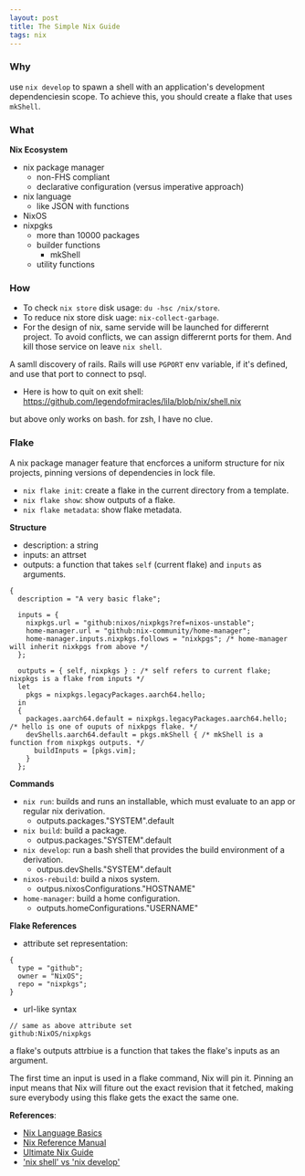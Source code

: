```yaml
---
layout: post
title: The Simple Nix Guide
tags: nix
---
```



### Why

use `nix develop` to spawn a shell with an application's development dependenciesin scope. To achieve this, you should create a flake that uses `mkShell`.



### What

**Nix Ecosystem**

- nix package manager
  - non-FHS compliant
  - declarative configuration (versus imperative approach)
- nix language
  - like JSON with functions
- NixOS
- nixpgks
  - more than 10000 packages
  - builder functions
    - mkShell
  - utility functions

### How

- To check `nix store` disk usage: `du -hsc /nix/store`.
- To reduce nix store disk uage: `nix-collect-garbage`.
- For the design of nix, same servide will be launched for differernt project. To avoid conflicts, we can assign differernt ports for them. And kill those service on leave `nix shell`.


A samll discovery of rails. Rails will use `PGPORT` env variable, if it's defined, and use that port to connect to psql.

- Here is how to quit on exit shell: https://github.com/legendofmiracles/lila/blob/nix/shell.nix

but above only works on bash. for zsh, I have no clue.



### Flake

A nix package manager feature that encforces a uniform structure for nix projects, pinning versions of dependencies in lock file.

- `nix flake init`: create a flake in the current directory from a template.
- `nix flake show`: show outputs of a flake.
- `nix flake metadata`: show flake metadata.

**Structure**

- description: a string
- inputs: an attrset
- outputs: a function that takes `self` (current flake) and `inputs` as arguments.

```
{
  description = "A very basic flake";

  inputs = {
    nixpkgs.url = "github:nixos/nixpkgs?ref=nixos-unstable";
    home-manager.url = "github:nix-community/home-manager";
    home-manager.inputs.nixpkgs.follows = "nixkpgs"; /* home-manager will inherit nixkpgs from above */
  };

  outputs = { self, nixpkgs } : /* self refers to current flake; nixpkgs is a flake from inputs */
  let
    pkgs = nixpkgs.legacyPackages.aarch64.hello;
  in
  {
    packages.aarch64.default = nixpkgs.legacyPackages.aarch64.hello; /* hello is one of ouputs of nixkpgs flake. */
    devShells.aarch64.default = pkgs.mkShell { /* mkShell is a function from nixpkgs outputs. */
      buildInputs = [pkgs.vim];
    }
  };
```


**Commands**

- `nix run`: builds and runs an installable, which must evaluate to an app or regular nix derivation.
  - outputs.packages."SYSTEM".default
- `nix build`: build a package.
  - outpus.packages."SYSTEM".default
- `nix develop`: run a bash shell that provides the build environment of a derivation.
  - outpus.devShells."SYSTEM".default
- `nixos-rebuild`: build a nixos system.
  - outpus.nixosConfigurations."HOSTNAME"
- `home-manager`: build a home configuration.
  - outputs.homeConfigurations."USERNAME"

**Flake References**

- attribute set representation:
```
{
  type = "github";
  owner = "NixOS";
  repo = "nixpkgs";
}
```

- url-like syntax
```
// same as above attribute set
github:NixOS/nixpkgs
```

a flake's outputs attrbiue is a function that takes the flake's inputs as an argument.

The first time an input is used in a flake command, Nix will pin it. Pinning an input means that Nix will fiture out the exact revision that it fetched, making sure everybody using this flake gets the exact the same one.



**References**:

- [Nix Language Basics](https://nix.dev/tutorials/nix-language)
- [Nix Reference Manual](https://nix.dev/manual/nix/2.18)
- [Ultimate Nix Guide](https://www.youtube.com/watch?v=JCeYq72Sko0&t=905s)
- ['nix shell' vs 'nix develop'](https://www.reddit.com/r/NixOS/comments/r15hx4/nix_shell_vs_nix_develop/)
